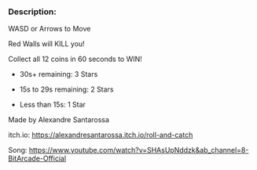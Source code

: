 ### Description: <p>
WASD or Arrows to Move

Red Walls will KILL you!

Collect all 12 coins in 60 seconds to WIN!

- 30s+ remaining: 3 Stars <p>
- 15s to 29s remaining: 2 Stars <p>
- Less than 15s: 1 Star<p>

Made by Alexandre Santarossa

itch.io: https://alexandresantarossa.itch.io/roll-and-catch

​Song: https://www.youtube.com/watch?v=SHAsUpNddzk&ab_channel=8-BitArcade-Official

​
